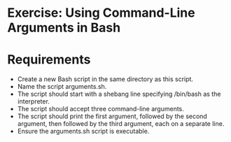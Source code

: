 # Exercise: Using Command-Line Arguments in Bash
# Requirements
- Create a new Bash script in the same directory as this script. 
- Name the script arguments.sh.
- The script should start with a shebang line specifying /bin/bash as the interpreter.
- The script should accept three command-line arguments.
- The script should print the first argument, followed by the second argument, then followed by the third argument, each on a separate line.
- Ensure the arguments.sh script is executable.